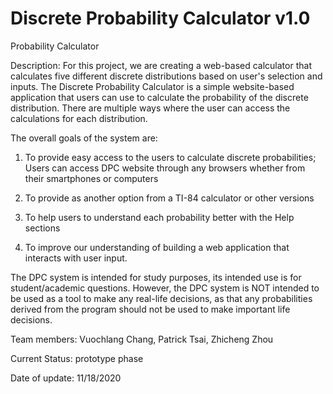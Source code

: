 # Discrete Probability Calculator v1.0
Probability Calculator

Description: For this project, we are creating a web-based calculator that calculates five different discrete distributions based on user's selection and inputs. The Discrete Probability Calculator is a simple website-based application that users can use to calculate the probability of the discrete distribution. There are multiple ways where the user can access the calculations for each distribution.

The overall goals of the system are:

1. To provide easy access to the users to calculate discrete probabilities; Users can access DPC website through any browsers whether from their smartphones or computers

2. To provide as another option from a TI-84 calculator or other versions

3. To help users to understand each probability better with the Help sections

4. To improve our understanding of building a web application that interacts with user input.

The DPC system is intended for study purposes, its intended use is for student/academic questions. However, the DPC system is NOT intended to be used as a tool to make any real-life decisions, as that any probabilities derived from the program should not be used to make important life decisions.

Team members: Vuochlang Chang, Patrick Tsai, Zhicheng Zhou

Current Status: prototype phase 

Date of update: 11/18/2020

